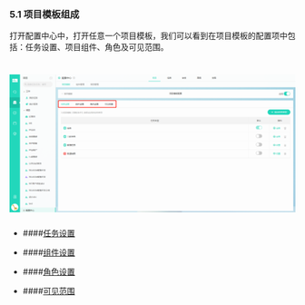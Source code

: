 ### 5.1 项目模板组成

打开配置中心中，打开任意一个项目模板，我们可以看到在项目模板的配置项中包括：任务设置、项目组件、角色及可见范围。

# ![](/assets/5.1项目模板.png)

* ####[任务设置](/guan-li-yuan-shou-ce/xiang-mu-mo-ban-pei-zhi-shou-ce/xiang-mu-mo-ban-zu-cheng/ren-wu-lei-xing.md)

* ####[组件设置](/guan-li-yuan-shou-ce/xiang-mu-mo-ban-pei-zhi-shou-ce/xiang-mu-mo-ban-zu-cheng/zu-jian-she-zhi.md)

* ####[角色设置](/guan-li-yuan-shou-ce/xiang-mu-mo-ban-pei-zhi-shou-ce/xiang-mu-mo-ban-zu-cheng/jiao-se-she-zhi.md)

* ####[可见范围](/guan-li-yuan-shou-ce/xiang-mu-mo-ban-pei-zhi-shou-ce/xiang-mu-mo-ban-zu-cheng/ke-jian-fan-wei.md)

